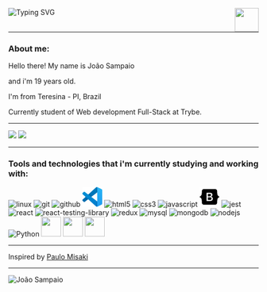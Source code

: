 
![Typing SVG](https://readme-typing-svg.herokuapp.com?font=&color=808080&size=45&center=true&vCenter=true&width=400&height=54&lines=Hi!+I'm+João!)
<a href="https://www.linkedin.com/in/jo%C3%A3o-sampaio-37abab231/" target="_blank">
  <img align="right" src="https://i.ibb.co/Kx2GSrT/linkedin.png" width="48px" height="48px"></a><br/>
  <br />
  
  <hr />
  
  ### About me:
  
  <p>Hello there! My name is João Sampaio</p>
  <p>and i'm 19 years old.</p>
  <p>I'm from Teresina - PI, Brazil</p>
  <p>Currently student of Web development Full-Stack at Trybe.</p>
  

  
  <hr />
  
  <div>
  <img width="400em" src="https://github-readme-stats.vercel.app/api?username=joao-sampaio&show_icons=true&theme=panda&include_all_commits=true&count_private=true">
  <img width="335em" src="https://github-readme-stats.vercel.app/api/top-langs/?username=joao-sampaio&layout=compact&langs_count=7&theme=panda">
  </div>
  
  <hr />
  
  ### Tools and technologies that i'm currently studying and working with:
  <p>
  <img src="https://cdn.icon-icons.com/icons2/195/PNG/256/OS_Linux_23399.png" alt="linux" width="40" height="40" />
  <img src="https://cdn.icon-icons.com/icons2/2107/PNG/512/file_type_git_icon_130581.png" alt="git" width="40" height="40"/> 
  <img src="https://cdn.icon-icons.com/icons2/936/PNG/512/github-logo_icon-icons.com_73546.png" alt="github" width="40" height="40"/>
  <img src="https://raw.githubusercontent.com/devicons/devicon/master/icons/vscode/vscode-original.svg" alt="vscode" width="40" height="40" />
  <img src="https://cdn.icon-icons.com/icons2/2107/PNG/512/file_type_html_icon_130541.png" alt="html5" width="40" height="40"/> 
  <img src="https://cdn.icon-icons.com/icons2/2107/PNG/512/file_type_css_icon_130661.png" alt="css3" width="40" height="40"/> 
  <img src="https://cdn.icon-icons.com/icons2/2108/PNG/512/javascript_icon_130900.png" alt="javascript" width="40" height="40"/>
  <img src="https://raw.githubusercontent.com/devicons/devicon/master/icons/bootstrap/bootstrap-plain.svg" alt="Bootstrap" width="40" height="40" />
  <img src="https://cdn.icon-icons.com/icons2/2107/PNG/512/file_type_jest_icon_130514.png" alt="jest" width="40" height="40"/>
  <img src="https://cdn.icon-icons.com/icons2/2415/PNG/512/react_original_logo_icon_146374.png" alt="react" width="40" height="40"/> 
  <img src="https://user-images.githubusercontent.com/80691766/134706033-799f21ca-b461-4c2d-8a03-417b134cc8dd.png" alt="react-testing-library" width="40" height="40"/> 
  <img src="https://cdn.icon-icons.com/icons2/2415/PNG/512/redux_original_logo_icon_146365.png" alt="redux" width="40" height="40"/> 
  <img src="https://cdn.icon-icons.com/icons2/2415/PNG/512/mysql_plain_logo_icon_146414.png" alt="mysql" width="40" height="40"/> 
  <img src="https://cdn.icon-icons.com/icons2/2415/PNG/512/mongodb_original_logo_icon_146424.png" alt="mongodb" width="40" height="40"/> 
  <img src="https://cdn.icon-icons.com/icons2/2415/PNG/512/nodejs_plain_logo_icon_146409.png" alt="nodejs" width="40" height="40"/>
  <img src="https://cdn.icon-icons.com/icons2/112/PNG/512/python_18894.png" alt="Python" width="40" height="40" />
  <img height="40" width="40" src="https://cdn.icon-icons.com/icons2/2107/PNG/512/file_type_django_icon_130645.png">
  <img height="40" width="40" src="https://cdn.icon-icons.com/icons2/2108/PNG/128/slack_icon_130829.png">
  <img height="40" width="40" src="https://cdn.icon-icons.com/icons2/836/PNG/128/Trello_icon-icons.com_66775.png">
  
  </p>
  
  <hr />
  
  <p>Inspired by <a href="https://github.com/PauloMisaki">Paulo Misaki</a></p>
  
  <hr />
  
  <p align="rigth"> <img src="https://komarev.com/ghpvc/?username=joao-sampaio" alt="João Sampaio" /></p>

<!--
**joao-sampaio/joao-sampaio** is a ✨ _special_ ✨ repository because its `README.md` (this file) appears on your GitHub profile.
-->
